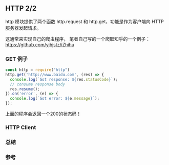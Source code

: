 ## HTTP 2/2

http 模块提供了两个函数 http.request 和 http.get，功能是作为客户端向 HTTP服务器发起请求。

这通常来实现自己的爬虫程序， 笔者自己写的一个爬取知乎的一个例子：https://github.com/yjhjstz/iZhihu


### GET 例子
```js
const http = require("http")
http.get('http://www.baidu.com', (res) => {
  console.log(`Got response: ${res.statusCode}`);
  // consume response body
  res.resume();
}).on('error', (e) => {
  console.log(`Got error: ${e.message}`);
});
```
上面的程序会返回一个200的状态码！

### HTTP Client


### 总结


### 参考


